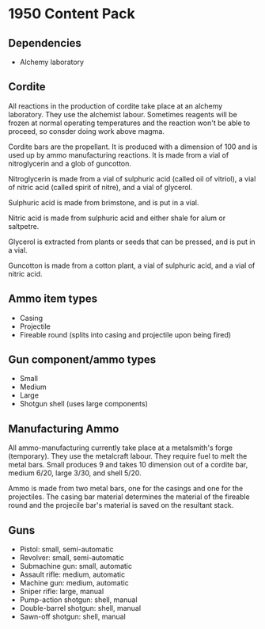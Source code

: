 # 1950 Content Pack

## Dependencies

- Alchemy laboratory

## Cordite

All reactions in the production of cordite take place at an alchemy laboratory.
They use the alchemist labour.
Sometimes reagents will be frozen at normal operating temperatures and the reaction won't be able to proceed, so consder doing work above magma.

Cordite bars are the propellant.
It is produced with a dimension of 100 and is used up by ammo manufacturing reactions.
It is made from a vial of nitroglycerin and a glob of guncotton.

Nitroglycerin is made from a vial of sulphuric acid (called oil of vitriol), a vial of nitric acid (called spirit of nitre), and a vial of glycerol.

Sulphuric acid is made from brimstone, and is put in a vial.

Nitric acid is made from sulphuric acid and either shale for alum or saltpetre.

Glycerol is extracted from plants or seeds that can be pressed, and is put in a vial.

Guncotton is made from a cotton plant, a vial of sulphuric acid, and a vial of nitric acid.

## Ammo item types

- Casing
- Projectile
- Fireable round (splits into casing and projectile upon being fired)

## Gun component/ammo types

- Small
- Medium
- Large
- Shotgun shell (uses large components)

## Manufacturing Ammo

All ammo-manufacturing currently take place at a metalsmith's forge (temporary).
They use the metalcraft labour.
They require fuel to melt the metal bars.
Small produces 9 and takes 10 dimension out of a cordite bar, medium 6/20, large 3/30, and shell 5/20.

Ammo is made from two metal bars, one for the casings and one for the projectiles.
The casing bar material determines the material of the fireable round and the projecile bar's material is saved on the resultant stack.

## Guns

- Pistol: small, semi-automatic
- Revolver: small, semi-automatic
- Submachine gun: small, automatic
- Assault rifle: medium, automatic
- Machine gun: medium, automatic
- Sniper rifle: large, manual
- Pump-action shotgun: shell, manual
- Double-barrel shotgun: shell, manual
- Sawn-off shotgun: shell, manual
